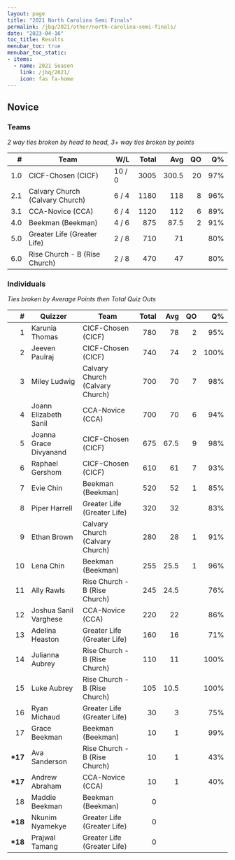 ```yaml
---
layout: page
title: "2021 North Carolina Semi Finals"
permalink: /jbq/2021/other/north-carolina-semi-finals/
date: "2023-04-16"
toc_title: Results
menubar_toc: true
menubar_toc_static:
- items:
  - name: 2021 Season
    link: /jbq/2021/
    icon: fas fa-home
---
```


## Novice

### Teams

*2 way ties broken by head to head, 3+ way ties broken by points*

|    # | Team                            | W/L    | Total |   Avg |   QO |   Q% |
| ---: | ------------------------------- | ------ | ----: | ----: | ---: | ---: |
|  1.0 | CICF-Chosen (CICF)              | 10 / 0 |  3005 | 300.5 |   20 |  97% |
|  2.1 | Calvary Church (Calvary Church) | 6 / 4  |  1180 |   118 |    8 |  96% |
|  3.1 | CCA-Novice (CCA)                | 6 / 4  |  1120 |   112 |    6 |  89% |
|  4.0 | Beekman (Beekman)               | 4 / 6  |   875 |  87.5 |    2 |  91% |
|  5.0 | Greater Life (Greater Life)     | 2 / 8  |   710 |    71 |      |  80% |
|  6.0 | Rise Church - B (Rise Church)   | 2 / 8  |   470 |    47 |      |  80% |

### Individuals

*Ties broken by Average Points then Total Quiz Outs*

|        # | Quizzer                | Team                            | Total |  Avg |   QO |   Q% |
| -------: | ---------------------- | ------------------------------- | ----: | ---: | ---: | ---: |
|        1 | Karunia Thomas         | CICF-Chosen (CICF)              |   780 |   78 |    2 |  95% |
|        2 | Jeeven Paulraj         | CICF-Chosen (CICF)              |   740 |   74 |    2 | 100% |
|        3 | Miley Ludwig           | Calvary Church (Calvary Church) |   700 |   70 |    7 |  98% |
|        4 | Joann Elizabeth Sanil  | CCA-Novice (CCA)                |   700 |   70 |    6 |  94% |
|        5 | Joanna Grace Divyanand | CICF-Chosen (CICF)              |   675 | 67.5 |    9 |  98% |
|        6 | Raphael Gershom        | CICF-Chosen (CICF)              |   610 |   61 |    7 |  93% |
|        7 | Evie Chin              | Beekman (Beekman)               |   520 |   52 |    1 |  85% |
|        8 | Piper Harrell          | Greater Life (Greater Life)     |   320 |   32 |      |  83% |
|        9 | Ethan Brown            | Calvary Church (Calvary Church) |   280 |   28 |    1 |  91% |
|       10 | Lena Chin              | Beekman (Beekman)               |   255 | 25.5 |    1 |  96% |
|       11 | Ally Rawls             | Rise Church - B (Rise Church)   |   245 | 24.5 |      |  76% |
|       12 | Joshua Sanil Varghese  | CCA-Novice (CCA)                |   220 |   22 |      |  86% |
|       13 | Adelina Heaston        | Greater Life (Greater Life)     |   160 |   16 |      |  71% |
|       14 | Julianna Aubrey        | Rise Church - B (Rise Church)   |   110 |   11 |      | 100% |
|       15 | Luke Aubrey            | Rise Church - B (Rise Church)   |   105 | 10.5 |      | 100% |
|       16 | Ryan Michaud           | Greater Life (Greater Life)     |    30 |    3 |      |  75% |
|       17 | Grace Beekman          | Beekman (Beekman)               |    10 |    1 |      |  99% |
| **\*17** | Ava Sanderson          | Rise Church - B (Rise Church)   |    10 |    1 |      |  43% |
| **\*17** | Andrew Abraham         | CCA-Novice (CCA)                |    10 |    1 |      |  40% |
|       18 | Maddie Beekman         | Beekman (Beekman)               |     0 |      |      |      |
| **\*18** | Nkunim Nyamekye        | Greater Life (Greater Life)     |     0 |      |      |      |
| **\*18** | Prajwal Tamang         | Greater Life (Greater Life)     |     0 |      |      |      |

